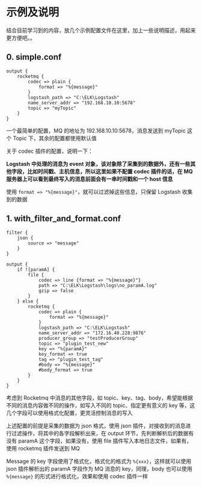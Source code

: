 # 示例及说明

结合目前学习到的内容，放几个示例配置文件在这里，加上一些说明描述，用起来更方便吧。。

## 0. simple.conf

```
output {
	rocketmq {
		codec => plain {
			format => "%{message}"
		}
		logstash_path => "C:\ELK\Logstash"
		name_server_addr => "192.168.10.10:5678"
		topic => "myTopic"
	}
}
```

一个最简单的配置，MQ 的地址为 192.168.10.10:5678，消息发送到 myTopic 这个 Topic 下，其余的配置都使用默认值

关于 codec 插件的配置，说明一下：

**Logstash 中处理的消息为 event 对象，该对象除了采集到的数据外，还有一些其他字段，比如时间戳、主机信息，所以这里如果不配置 codec 插件的话，在 MQ 服务器上可以看到最终写入的消息前面会有一串时间戳和一个 host 信息**

使用 `format => "%{message}"`，就可以过滤掉这些信息，只保留 Logstash 收集到的数据

## 1. with_filter_and_format.conf

```
filter {
	json {
		source => "message"
	}
}

output {
	if ![paramA] {
		file {
			codec => line {format => "%{message}"}
			path => "C:\ELK\Logstash\logs\no_paramA.log"
			gzip => false
		}
	} else {
		rocketmq {
			codec => plain {
				format => "%{message}"
			}
			logstash_path => "C:\ELK\Logstash"
			name_server_addr => "172.16.40.228:9876"
			producer_group => "testProducerGroup"
			topic => "plugin_test_new"
			key => "%{paramA}"
			key_format => true
			tag => "plugin_test_tag"
			#body => "%{message}"
			#body_format => true
		}
	}
}
```

考虑到 Rocketmq 中消息的其他字段，如 topic、key、tag、body，希望能根据不同的消息内容做不同的操作，如写入不同的 topic、指定更有意义的 key 等，这几个字段可以使用格式化配置，更灵活控制消息的写入

上述配置的前提是采集的数据为 json 格式，使用 json 插件，对接收到的消息进行过滤操作，将其中的各字段解析出来，在 output 环节，先判断解析后的数据有没有 paramA 这个字段，如果没有，使用 file 插件写入本地日志文件，如果有，使用 rocketmq 插件发送到 MQ

Message 的 key 字段使用了格式化，格式化的格式为 `%{xxx}`，这样就可以使用 json 插件解析出的 paramA 字段作为 MQ 消息的 key，同理，body 也可以使用 `%{message}` 的形式进行格式化，效果和使用 codec 插件一样
